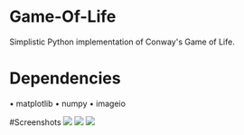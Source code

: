# Game-Of-Life
Simplistic Python implementation of Conway's Game of Life.

# Dependencies
•	matplotlib
•	numpy
•	imageio

#Screenshots
<img src="http://i.imgur.com/YF8MqRX.png">
<img src="http://i.imgur.com/YF8MqRX.png">
<img src="http://i.imgur.com/YF8MqRX.png">
